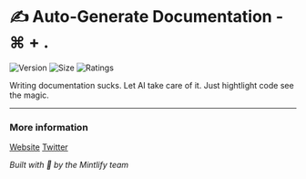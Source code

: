 # ✍️ Auto-Generate Documentation - ⌘ + .

![Version](https://img.shields.io/visual-studio-marketplace/v/mintlify.search) ![Size](https://img.shields.io/github/languages/code-size/mintlify/vscode-search) ![Ratings](https://img.shields.io/visual-studio-marketplace/r/mintlify.search)

Writing documentation sucks. Let AI take care of it. Just hightlight code see the magic.

-----------------------------------------------------------------------------------------------------------
### More information

[Website](https://mintlify.com/)
[Twitter](https://twitter.com/mintlify)

*Built with 🧡 by the Mintlify team*